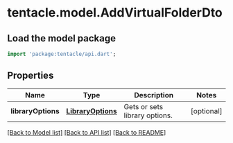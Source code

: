 # tentacle.model.AddVirtualFolderDto

## Load the model package
```dart
import 'package:tentacle/api.dart';
```

## Properties
Name | Type | Description | Notes
------------ | ------------- | ------------- | -------------
**libraryOptions** | [**LibraryOptions**](LibraryOptions.md) | Gets or sets library options. | [optional] 

[[Back to Model list]](../README.md#documentation-for-models) [[Back to API list]](../README.md#documentation-for-api-endpoints) [[Back to README]](../README.md)


